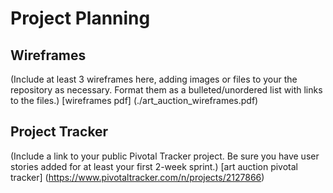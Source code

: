 # Project Planning

## Wireframes

(Include at least 3 wireframes here, adding images or files to your the repository as necessary. Format them as a bulleted/unordered list with links to the files.)
[wireframes pdf] (./art_auction_wireframes.pdf)

## Project Tracker

(Include a link to your public Pivotal Tracker project. Be sure you have user stories added for at least your first 2-week sprint.)
[art auction pivotal tracker] (https://www.pivotaltracker.com/n/projects/2127866)
